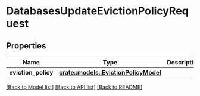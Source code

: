 # DatabasesUpdateEvictionPolicyRequest

## Properties

Name | Type | Description | Notes
------------ | ------------- | ------------- | -------------
**eviction_policy** | [**crate::models::EvictionPolicyModel**](eviction_policy_model.md) |  | 

[[Back to Model list]](../README.md#documentation-for-models) [[Back to API list]](../README.md#documentation-for-api-endpoints) [[Back to README]](../README.md)


